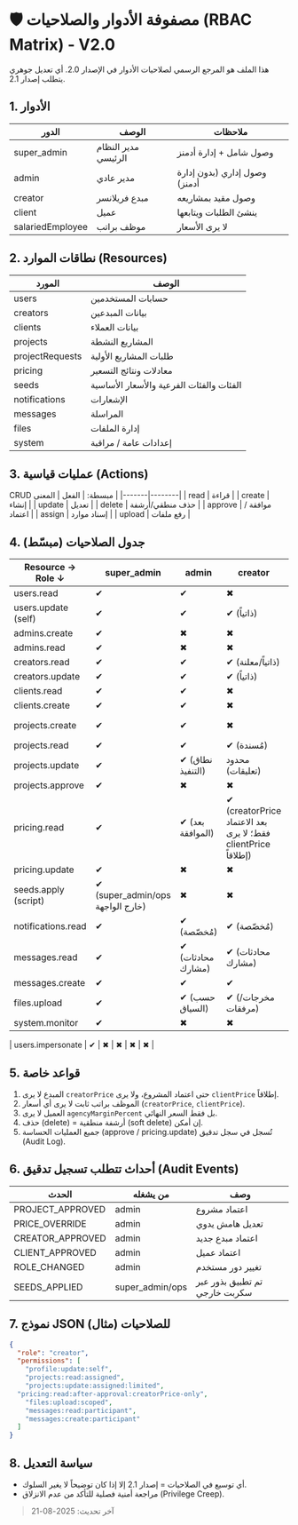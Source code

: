 # 🛡️ مصفوفة الأدوار والصلاحيات (RBAC Matrix) - V2.0

هذا الملف هو المرجع الرسمي لصلاحيات الأدوار في الإصدار 2.0. أي تعديل جوهري يتطلب إصدار 2.1.

## 1. الأدوار
| الدور | الوصف | ملاحظات |
|-------|-------|---------|
| super_admin | مدير النظام الرئيسي | وصول شامل + إدارة أدمنز |
| admin | مدير عادي | وصول إداري (بدون إدارة أدمنز) |
| creator | مبدع فريلانسر | وصول مقيد بمشاريعه |
| client | عميل | ينشئ الطلبات ويتابعها |
| salariedEmployee | موظف براتب | لا يرى الأسعار |

## 2. نطاقات الموارد (Resources)
| المورد | الوصف |
|--------|-------|
| users | حسابات المستخدمين |
| creators | بيانات المبدعين |
| clients | بيانات العملاء |
| projects | المشاريع النشطة |
| projectRequests | طلبات المشاريع الأولية |
| pricing | معادلات ونتائج التسعير |
| seeds | الفئات والفئات الفرعية والأسعار الأساسية |
| notifications | الإشعارات |
| messages | المراسلة |
| files | إدارة الملفات |
| system | إعدادات عامة / مراقبة |

## 3. عمليات قياسية (Actions)
CRUD مبسطة:
| الفعل | المعنى |
|-------|--------|
| read | قراءة |
| create | إنشاء |
| update | تعديل |
| delete | حذف منطقي/أرشفة |
| approve | موافقة / اعتماد |
| assign | إسناد موارد |
| upload | رفع ملفات |

## 4. جدول الصلاحيات (مبسّط)
| Resource → Role ↓ | super_admin | admin | creator | client | salariedEmployee |
|-------------------|-------------|-------|---------|--------|------------------|
| users.read | ✔ | ✔ | ✖ | ✖ | ✖ |
| users.update (self) | ✔ | ✔ | ✔ (ذاتياً) | ✔ (ذاتياً) | ✔ (ذاتياً) |
| admins.create | ✔ | ✖ | ✖ | ✖ | ✖ |
| admins.read | ✔ | ✖ | ✖ | ✖ | ✖ |
| creators.read | ✔ | ✔ | ✔ (ذاتياً/معلنة) | ✖ | ✖ |
| creators.update | ✔ | ✔ | ✔ (ذاتياً) | ✖ | ✖ |
| clients.read | ✔ | ✔ | ✖ | ✔ (ذاتياً) | ✖ |
| clients.create | ✔ | ✔ | ✖ | ✔ | ✖ |
| projects.create | ✔ | ✔ | ✖ | ✔ (بعد اعتماد) | ✖ |
| projects.read | ✔ | ✔ | ✔ (مُسندة) | ✔ (مملوكة) | ✔ (مُسندة) |
| projects.update | ✔ | ✔ (نطاق التنفيذ) | محدود (تعليقات) | ✔ (نطاق التنفيذ) |
| projects.approve | ✔ | ✖ | ✖ | ✖ |
| pricing.read | ✔ | ✔ (بعد الموافقة) | ✔ (creatorPrice بعد الاعتماد فقط؛ لا يرى clientPrice إطلاقاً) | ✔ (ClientPrice فقط) | ✖ |
| pricing.update | ✔ | ✖ | ✖ | ✖ |
| seeds.apply (script) | ✔ (super_admin/ops خارج الواجهة) | ✖ | ✖ | ✖ |
| notifications.read | ✔ | ✔ (مُخصّصة) | ✔ (مُخصّصة) | ✔ (مُخصّصة) |
| messages.read | ✔ | ✔ (محادثات مشارك) | ✔ (محادثات مشارك) | ✔ (محادثات مشارك) |
| messages.create | ✔ | ✔ | ✔ | ✔ |
| files.upload | ✔ | ✔ (حسب السياق) | ✔ (مخرجات/مرفقات) | ✔ (حسب الدور) |
| system.monitor | ✔ | ✖ | ✖ | ✖ |

| users.impersonate | ✔ | ✖ | ✖ | ✖ | ✖ |

## 5. قواعد خاصة
1. المبدع لا يرى `creatorPrice` حتى اعتماد المشروع، ولا يرى `clientPrice` إطلاقاً.
2. الموظف براتب ثابت لا يرى أي أسعار (`creatorPrice`, `clientPrice`).
3. العميل لا يرى `agencyMarginPercent` بل فقط السعر النهائي.
4. حذف (delete) = أرشفة منطقية (soft delete) إن أمكن.
5. جميع العمليات الحساسة (approve / pricing.update) تُسجل في سجل تدقيق (Audit Log).

## 6. أحداث تتطلب تسجيل تدقيق (Audit Events)
| الحدث | من يشغله | وصف |
|-------|----------|-----|
| PROJECT_APPROVED | admin | اعتماد مشروع |
| PRICE_OVERRIDE | admin | تعديل هامش يدوي |
| CREATOR_APPROVED | admin | اعتماد مبدع جديد |
| CLIENT_APPROVED | admin | اعتماد عميل |
| ROLE_CHANGED | admin | تغيير دور مستخدم |
| SEEDS_APPLIED | super_admin/ops | تم تطبيق بذور عبر سكربت خارجي |

## 7. نموذج JSON للصلاحيات (مثال)
```json
{
  "role": "creator",
  "permissions": [
    "profile:update:self",
    "projects:read:assigned",
    "projects:update:assigned:limited",
  "pricing:read:after-approval:creatorPrice-only",
    "files:upload:scoped",
    "messages:read:participant",
    "messages:create:participant"
  ]
}
```

## 8. سياسة التعديل
- أي توسيع في الصلاحيات = إصدار 2.1 إلا إذا كان توضيحاً لا يغير السلوك.
- مراجعة أمنية فصلية للتأكد من عدم الانزلاق (Privilege Creep).

> آخر تحديث: 2025-08-21
